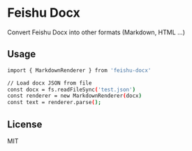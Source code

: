 # Feishu Docx

Convert Feishu Docx into other formats (Markdown, HTML ...)

## Usage

```bash
import { MarkdownRenderer } from 'feishu-docx'

// Load docx JSON from file
const docx = fs.readFileSync('test.json')
const renderer = new MarkdownRenderer(docx)
const text = renderer.parse();
```

## License

MIT
